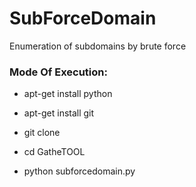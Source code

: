 # SubForceDomain
Enumeration of subdomains by brute force

<h3> Mode Of Execution: </h3>

* apt-get install python

* apt-get install git

* git clone 

* cd GatheTOOL

* python subforcedomain.py

<img src="">
